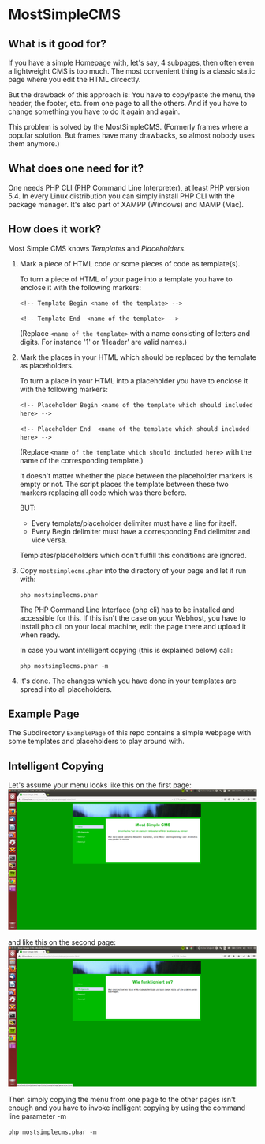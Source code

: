# MostSimpleCMS
## What is it good for?
If you have a simple Homepage with, let's say, 4 subpages, then often even a lightweight CMS is too much.
The most convenient thing is a classic static page where you edit the HTML dircectly.

But the drawback of this approach is: You have to copy/paste the menu, the header, the footer, etc. from one page to
all the others. And if you have to change something you have to do it again and again.

This problem is solved by the MostSimpleCMS. (Formerly frames where a popular solution. But frames have many drawbacks,
so almost nobody uses them anymore.)

## What does one need for it?
One needs PHP CLI (PHP Command Line Interpreter), at least PHP version 5.4.
In every Linux distribution you can simply install PHP CLI with the package manager.
It's also part of XAMPP (Windows) and MAMP (Mac).

## How does it work?
Most Simple CMS knows *Templates* and *Placeholders*.

1. Mark a piece of HTML code or some pieces of code as template(s).

   To turn a piece of HTML of your page into a template you have to enclose it with the following markers:

   `<!-- Template Begin <name of the template> -->`

   `<!-- Template End  <name of the template> -->`

   (Replace `<name of the template>` with a name consisting of letters and digits. For instance '1' or 'Header' are valid
        names.)



2. Mark the places in your HTML which should be replaced by the template as placeholders.

   To turn a place in your HTML into a placeholder you have to enclose it with the following markers:

   `<!-- Placeholder Begin <name of the template which should included here> -->`

   `<!-- Placeholder End  <name of the template which should included here> -->`

   (Replace `<name of the template which should included here>` with the name of the corresponding template.)

   It doesn't matter
   whether the place between the placeholder markers is empty or not. The script places the template between these
   two markers
   replacing all code which was there before.

   BUT:

   * Every template/placeholder delimiter must have a line for itself.
   * Every Begin delimiter must have a corresponding End delimiter and vice versa.

   Templates/placeholders which don't fulfill this conditions are ignored.



3. Copy `mostsimplecms.phar` into the directory of your page and let it run with:

   `php mostsimplecms.phar`

   The PHP Command Line Interface (php cli) has to be installed and accessible for this. If this isn't the case on your
   Webhost, you have to install php cli on your local machine, edit the page there and upload it when ready.

   In case you want intelligent copying (this is explained below) call:

   `php mostsimplecms.phar -m`


4. It's done. The changes which you have done in your templates are spread into all placeholders.

## Example Page
The Subdirectory `ExamplePage` of this repo contains a simple webpage with some templates and placeholders to play
around with.

## Intelligent Copying
Let's assume your menu looks like this on the first page:
![alt tag](docs/ExamplePage1.png)

and like this on the second page:
![alt tag](docs/ExamplePage2.png)

Then simply copying the menu from one page to the other pages isn't enough and you have to invoke inelligent copying by
using the command line parameter -m

   `php mostsimplecms.phar -m`

